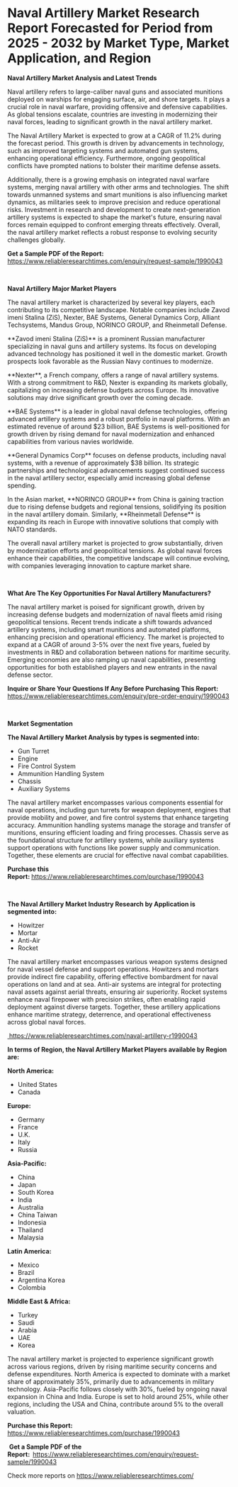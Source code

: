 <p><h1>Naval Artillery Market Research Report Forecasted for Period from 2025 -  2032 by Market Type, Market Application, and Region</h1></p><p><strong>Naval Artillery Market Analysis and Latest Trends</strong></p>
<p><p>Naval artillery refers to large-caliber naval guns and associated munitions deployed on warships for engaging surface, air, and shore targets. It plays a crucial role in naval warfare, providing offensive and defensive capabilities. As global tensions escalate, countries are investing in modernizing their naval forces, leading to significant growth in the naval artillery market.</p><p>The Naval Artillery Market is expected to grow at a CAGR of 11.2% during the forecast period. This growth is driven by advancements in technology, such as improved targeting systems and automated gun systems, enhancing operational efficiency. Furthermore, ongoing geopolitical conflicts have prompted nations to bolster their maritime defense assets. </p><p>Additionally, there is a growing emphasis on integrated naval warfare systems, merging naval artillery with other arms and technologies. The shift towards unmanned systems and smart munitions is also influencing market dynamics, as militaries seek to improve precision and reduce operational risks. Investment in research and development to create next-generation artillery systems is expected to shape the market's future, ensuring naval forces remain equipped to confront emerging threats effectively. Overall, the naval artillery market reflects a robust response to evolving security challenges globally.</p></p>
<p><strong>Get a Sample PDF of the Report:&nbsp;</strong> <a href="https://www.reliableresearchtimes.com/enquiry/request-sample/1990043?utm_campaign=2472&utm_medium=2&utm_source=Github&utm_content=ia&utm_term=20022025&utm_id=naval-artillery">https://www.reliableresearchtimes.com/enquiry/request-sample/1990043</a></p>
<p>&nbsp;</p>
<p><strong>Naval Artillery Major Market Players</strong></p>
<p><p>The naval artillery market is characterized by several key players, each contributing to its competitive landscape. Notable companies include Zavod imeni Stalina (ZiS), Nexter, BAE Systems, General Dynamics Corp, Alliant Techsystems, Mandus Group, NORINCO GROUP, and Rheinmetall Defense.</p><p>**Zavod imeni Stalina (ZiS)** is a prominent Russian manufacturer specializing in naval guns and artillery systems. Its focus on developing advanced technology has positioned it well in the domestic market. Growth prospects look favorable as the Russian Navy continues to modernize.</p><p>**Nexter**, a French company, offers a range of naval artillery systems. With a strong commitment to R&D, Nexter is expanding its markets globally, capitalizing on increasing defense budgets across Europe. Its innovative solutions may drive significant growth over the coming decade.</p><p>**BAE Systems** is a leader in global naval defense technologies, offering advanced artillery systems and a robust portfolio in naval platforms. With an estimated revenue of around $23 billion, BAE Systems is well-positioned for growth driven by rising demand for naval modernization and enhanced capabilities from various navies worldwide.</p><p>**General Dynamics Corp** focuses on defense products, including naval systems, with a revenue of approximately $38 billion. Its strategic partnerships and technological advancements suggest continued success in the naval artillery sector, especially amid increasing global defense spending.</p><p>In the Asian market, **NORINCO GROUP** from China is gaining traction due to rising defense budgets and regional tensions, solidifying its position in the naval artillery domain. Similarly, **Rheinmetall Defense** is expanding its reach in Europe with innovative solutions that comply with NATO standards.</p><p>The overall naval artillery market is projected to grow substantially, driven by modernization efforts and geopolitical tensions. As global naval forces enhance their capabilities, the competitive landscape will continue evolving, with companies leveraging innovation to capture market share.</p></p>
<p>&nbsp;</p>
<p><strong>What Are The Key Opportunities For Naval Artillery Manufacturers?</strong></p>
<p><p>The naval artillery market is poised for significant growth, driven by increasing defense budgets and modernization of naval fleets amid rising geopolitical tensions. Recent trends indicate a shift towards advanced artillery systems, including smart munitions and automated platforms, enhancing precision and operational efficiency. The market is projected to expand at a CAGR of around 3-5% over the next five years, fueled by investments in R&D and collaboration between nations for maritime security. Emerging economies are also ramping up naval capabilities, presenting opportunities for both established players and new entrants in the naval defense sector.</p></p>
<p><strong>Inquire or Share Your Questions If Any Before Purchasing This Report:</strong> <a href="https://www.reliableresearchtimes.com/enquiry/pre-order-enquiry/1990043?utm_campaign=2472&utm_medium=2&utm_source=Github&utm_content=ia&utm_term=20022025&utm_id=naval-artillery">https://www.reliableresearchtimes.com/enquiry/pre-order-enquiry/1990043</a></p>
<p>&nbsp;</p>
<p><strong>Market Segmentation</strong></p>
<p><strong>The Naval Artillery Market Analysis by types is segmented into:</strong></p>
<p><ul><li>Gun Turret</li><li>Engine</li><li>Fire Control System</li><li>Ammunition Handling System</li><li>Chassis</li><li>Auxiliary Systems</li></ul></p>
<p><p>The naval artillery market encompasses various components essential for naval operations, including gun turrets for weapon deployment, engines that provide mobility and power, and fire control systems that enhance targeting accuracy. Ammunition handling systems manage the storage and transfer of munitions, ensuring efficient loading and firing processes. Chassis serve as the foundational structure for artillery systems, while auxiliary systems support operations with functions like power supply and communication. Together, these elements are crucial for effective naval combat capabilities.</p></p>
<p><strong>Purchase this Report:&nbsp;</strong><a href="https://www.reliableresearchtimes.com/purchase/1990043?utm_campaign=2472&utm_medium=2&utm_source=Github&utm_content=ia&utm_term=20022025&utm_id=naval-artillery">https://www.reliableresearchtimes.com/purchase/1990043</a></p>
<p>&nbsp;</p>
<p><strong>The Naval Artillery Market Industry Research by Application is segmented into:</strong></p>
<p><ul><li>Howitzer</li><li>Mortar</li><li>Anti-Air</li><li>Rocket</li></ul></p>
<p><p>The naval artillery market encompasses various weapon systems designed for naval vessel defense and support operations. Howitzers and mortars provide indirect fire capability, offering effective bombardment for naval operations on land and at sea. Anti-air systems are integral for protecting naval assets against aerial threats, ensuring air superiority. Rocket systems enhance naval firepower with precision strikes, often enabling rapid deployment against diverse targets. Together, these artillery applications enhance maritime strategy, deterrence, and operational effectiveness across global naval forces.</p></p>
<p><a href="https://www.reliableresearchtimes.com/naval-artillery-r1990043?utm_campaign=2472&utm_medium=2&utm_source=Github&utm_content=ia&utm_term=20022025&utm_id=naval-artillery">&nbsp;https://www.reliableresearchtimes.com/naval-artillery-r1990043</a></p>
<p><strong>In terms of Region, the Naval Artillery Market Players available by Region are:</strong></p>
<p>
    <p> <strong> North America: </strong>
        <ul>
            <li>United States</li>
            <li>Canada</li>
        </ul>
        </p> 
    <p> <strong> Europe: </strong>
        <ul>
            <li>Germany</li>
            <li>France</li>
            <li>U.K.</li>
            <li>Italy</li>
            <li>Russia</li>
        </ul>
        </p> 
    <p> <strong> Asia-Pacific: </strong>
        <ul>
            <li>China</li>
            <li>Japan</li>
            <li>South Korea</li>
            <li>India</li>
            <li>Australia</li>
            <li>China Taiwan</li>
            <li>Indonesia</li>
            <li>Thailand</li>
            <li>Malaysia</li>
        </ul>
        </p> 
    <p> <strong> Latin America: </strong>
        <ul>
            <li>Mexico</li>
            <li>Brazil</li>
            <li>Argentina Korea</li>
            <li>Colombia</li>
        </ul>
        </p> 
    <p> <strong> Middle East & Africa: </strong>
        <ul>
            <li>Turkey</li>
            <li>Saudi</li>
            <li>Arabia</li>
            <li>UAE</li>
            <li>Korea</li>
        </ul>
    </p>
    </p>
<p><p>The naval artillery market is projected to experience significant growth across various regions, driven by rising maritime security concerns and defense expenditures. North America is expected to dominate with a market share of approximately 35%, primarily due to advancements in military technology. Asia-Pacific follows closely with 30%, fueled by ongoing naval expansion in China and India. Europe is set to hold around 25%, while other regions, including the USA and China, contribute around 5% to the overall valuation.</p></p>
<p><strong>Purchase this Report: </strong><a href="https://www.reliableresearchtimes.com/purchase/1990043?utm_campaign=2472&utm_medium=2&utm_source=Github&utm_content=ia&utm_term=20022025&utm_id=naval-artillery">https://www.reliableresearchtimes.com/purchase/1990043</a></p>
<p>&nbsp;<strong>Get a Sample PDF of the Report:&nbsp;&nbsp;</strong><a href="https://www.reliableresearchtimes.com/enquiry/request-sample/1990043?utm_campaign=2472&utm_medium=2&utm_source=Github&utm_content=ia&utm_term=20022025&utm_id=naval-artillery">https://www.reliableresearchtimes.com/enquiry/request-sample/1990043</a></p>
<p><strong></strong></p>
<p>Check more reports on <a href="https://www.reliableresearchtimes.com/?utm_campaign=2472&utm_medium=2&utm_source=Github&utm_content=ia&utm_term=20022025&utm_id=naval-artillery">https://www.reliableresearchtimes.com/</a></p>